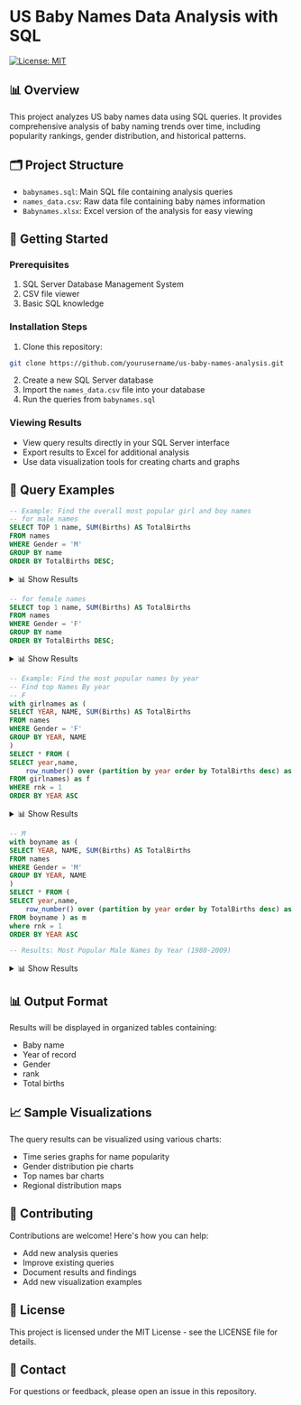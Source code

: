 # US Baby Names Data Analysis with SQL

[![License: MIT](https://img.shields.io/badge/License-MIT-yellow.svg)](https://opensource.org/licenses/MIT)

## 📊 Overview
This project analyzes US baby names data using SQL queries. It provides comprehensive analysis of baby naming trends over time, including popularity rankings, gender distribution, and historical patterns.

## 🗂 Project Structure
- `babynames.sql`: Main SQL file containing analysis queries
- `names_data.csv`: Raw data file containing baby names information
- `Babynames.xlsx`: Excel version of the analysis for easy viewing

## 🚀 Getting Started

### Prerequisites
1. SQL Server Database Management System
2. CSV file viewer 
3. Basic SQL knowledge

### Installation Steps
1. Clone this repository:
```bash
git clone https://github.com/yourusername/us-baby-names-analysis.git
```

2. Create a new SQL Server database
3. Import the `names_data.csv` file into your database
4. Run the queries from `babynames.sql`

### Viewing Results
- View query results directly in your SQL Server interface
- Export results to Excel for additional analysis
- Use data visualization tools for creating charts and graphs

## 📝 Query Examples

```sql
-- Example: Find the overall most popular girl and boy names
-- for male names
SELECT TOP 1 name, SUM(Births) AS TotalBirths
FROM names
WHERE Gender = 'M'
GROUP BY name
ORDER BY TotalBirths DESC;
```
<details>
  <summary>📊 Show Results</summary>

|    | name    | TotalBirths |
|----|---------|-------------|
| 1  | Michael |   1376418   |

</details>

```sql
-- for female names
SELECT top 1 name, SUM(Births) AS TotalBirths
FROM names
WHERE Gender = 'F'
GROUP BY name
ORDER BY TotalBirths DESC;
```
<details>
  <summary>📊 Show Results</summary>

|    | name    | TotalBirths |
|----|---------|-------------|
| 1  | Jessica |    863121   |

</details>

```sql
-- Example: Find the most popular names by year
-- Find top Names By year
-- F
with girlnames as (
SELECT YEAR, NAME, SUM(Births) AS TotalBirths
FROM names
WHERE Gender = 'F'
GROUP BY YEAR, NAME
)
SELECT * FROM (
SELECT year,name,
    row_number() over (partition by year order by TotalBirths desc) as rnk
FROM girlnames) as f
WHERE rnk = 1
ORDER BY YEAR ASC
```
<details>
  <summary>📊 Show Results</summary>

| Year | Name     | Rank |
|------|----------|------|
| 1980 | Jennifer | 1    |
| 1981 | Jennifer | 1    |
| 1982 | Jennifer | 1    |
| 1983 | Jennifer | 1    |
| 1984 | Jennifer | 1    |
| 1985 | Jessica  | 1    |
| 1986 | Jessica  | 1    |
| 1987 | Jessica  | 1    |
| 1988 | Jessica  | 1    |
| 1989 | Jessica  | 1    |
| 1990 | Jessica  | 1    |
| 1991 | Ashley   | 1    |
| 1992 | Ashley   | 1    |
| 1993 | Jessica  | 1    |
| 1994 | Jessica  | 1    |
| 1995 | Jessica  | 1    |
| 1996 | Emily    | 1    |
| 1997 | Emily    | 1    |
| 1998 | Emily    | 1    |
| 1999 | Emily    | 1    |
| 2000 | Emily    | 1    |
| 2001 | Emily    | 1    |
| 2002 | Emily    | 1    |
| 2003 | Emily    | 1    |
| 2004 | Emily    | 1    |
| 2005 | Emily    | 1    |
| 2006 | Emily    | 1    |
| 2007 | Emily    | 1    |
| 2008 | Emma     | 1    |
| 2009 | Isabella | 1    |

</details>

```sql
-- M
with boyname as (
SELECT YEAR, NAME, SUM(Births) AS TotalBirths
FROM names
WHERE Gender = 'M'
GROUP BY YEAR, NAME
)
SELECT * FROM (
SELECT year,name,
    row_number() over (partition by year order by TotalBirths desc) as rnk
FROM boyname ) as m
where rnk = 1
ORDER BY YEAR ASC
```
```sql
-- Results: Most Popular Male Names by Year (1980-2009)
```
<details>
  <summary>📊 Show Results</summary>

| Year | Name    | Rank |
|------|---------|------|
| 1980 | Michael | 1    |
| 1981 | Michael | 1    |
| 1982 | Michael | 1    |
| 1983 | Michael | 1    |
| 1984 | Michael | 1    |
| 1985 | Michael | 1    |
| 1986 | Michael | 1    |
| 1987 | Michael | 1    |
| 1988 | Michael | 1    |
| 1989 | Michael | 1    |
| 1990 | Michael | 1    |
| 1991 | Michael | 1    |
| 1992 | Michael | 1    |
| 1993 | Michael | 1    |
| 1994 | Michael | 1    |
| 1995 | Michael | 1    |
| 1996 | Michael | 1    |
| 1997 | Michael | 1    |
| 1998 | Michael | 1    |
| 1999 | Jacob   | 1    |
| 2000 | Jacob   | 1    |
| 2001 | Jacob   | 1    |
| 2002 | Jacob   | 1    |
| 2003 | Jacob   | 1    |
| 2004 | Jacob   | 1    |
| 2005 | Jacob   | 1    |
| 2006 | Jacob   | 1    |
| 2007 | Jacob   | 1    |
| 2008 | Jacob   | 1    |
| 2009 | Jacob   | 1    |

</details>

## 📊 Output Format
Results will be displayed in organized tables containing:
- Baby name
- Year of record
- Gender
- rank
- Total births

## 📈 Sample Visualizations
The query results can be visualized using various charts:
- Time series graphs for name popularity
- Gender distribution pie charts
- Top names bar charts
- Regional distribution maps

## 🤝 Contributing
Contributions are welcome! Here's how you can help:
- Add new analysis queries
- Improve existing queries
- Document results and findings
- Add new visualization examples

## 📄 License
This project is licensed under the MIT License - see the LICENSE file for details.

## 📧 Contact
For questions or feedback, please open an issue in this repository.
